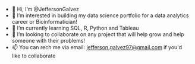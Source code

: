 - 👋 Hi, I’m @JeffersonGalvez
- 👀 I’m interested in building my data science portfolio for a data analytics career or Bioinformatician!
- 🌱 I’m currently learning SQL, R, Python and Tableau
- 💞️ I’m looking to collaborate on any project that will help grow and help someone with their problems!
- 📫 You can rech me via email: jefferson.galvez97@gmail.com if you'd like to collaborate 

<!---
JeffersonGalvez/JeffersonGalvez is a ✨ special ✨ repository because its `README.md` (this file) appears on your GitHub profile.
You can click the Preview link to take a look at your changes.
--->
